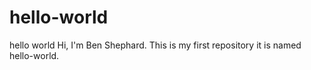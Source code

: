 # hello-world
hello world
Hi, I'm Ben Shephard. This is my first repository it is named hello-world.
